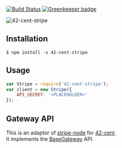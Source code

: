 [![Build Status](https://travis-ci.org/continuous-software/42-cent-stripe.svg?branch=master)](https://travis-ci.org/continuous-software/42-cent-stripe) [![Greenkeeper badge](https://badges.greenkeeper.io/continuous-software/42-cent-stripe.svg)](https://greenkeeper.io/)

![42-cent-stripe](http://wiki.redcomponent.com/images/2/25/Stripe_logo_160.png)

## Installation ##

    $ npm install -s 42-cent-stripe

## Usage

```javascript
var Stripe = require('42-cent-stripe');
var client = new Stripe({
    API_SECRET: '<PLACEHOLDER>'
});
```

## Gateway API

This is an adaptor of [stripe-node](https://github.com/stripe/stripe-node) for [42-cent](https://github.com/continuous-software/42-cent).  
It implements the [BaseGateway](https://github.com/continuous-software/42-cent-base) API.
